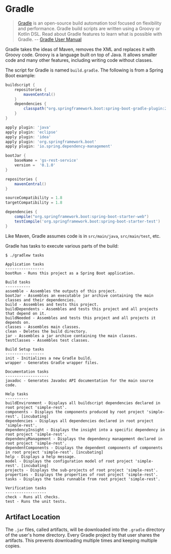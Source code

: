 # Gradle

>[Gradle](https://gradle.org) is an open-source build automation tool focused on flexibility and performance. Gradle build scripts are written using a Groovy or Kotlin DSL. Read about Gradle features to learn what is possible with Gradle.
-- [Gradle User Manual](https://docs.gradle.org/current/userguide/userguide.html)

Gradle takes the ideas of Maven, removes the XML and replaces it with Groovy code. Groovy is a language built on top of Java. It allows smaller code and many other features, including writing code without classes.

The script for Gradle is named `build.gradle`. The following is from a Spring Boot example:

```groovy
buildscript {
    repositories {
        mavenCentral()
    }
    dependencies {
        classpath("org.springframework.boot:spring-boot-gradle-plugin:2.1.4.RELEASE")
    }
}

apply plugin: 'java'
apply plugin: 'eclipse'
apply plugin: 'idea'
apply plugin: 'org.springframework.boot'
apply plugin: 'io.spring.dependency-management'

bootJar {
    baseName = 'gs-rest-service'
    version =  '0.1.0'
}

repositories {
    mavenCentral()
}

sourceCompatibility = 1.8
targetCompatibility = 1.8

dependencies {
    compile("org.springframework.boot:spring-boot-starter-web")
    testCompile('org.springframework.boot:spring-boot-starter-test')
}
```

Like Maven, Gradle assumes code is in `src/main/java`, `src/main/test`, etc.

Gradle has tasks to execute various parts of the build:

```shell
$ ./gradlew tasks

Application tasks
-----------------
bootRun - Runs this project as a Spring Boot application.

Build tasks
-----------
assemble - Assembles the outputs of this project.
bootJar - Assembles an executable jar archive containing the main classes and their dependencies.
build - Assembles and tests this project.
buildDependents - Assembles and tests this project and all projects that depend on it.
buildNeeded - Assembles and tests this project and all projects it depends on.
classes - Assembles main classes.
clean - Deletes the build directory.
jar - Assembles a jar archive containing the main classes.
testClasses - Assembles test classes.

Build Setup tasks
-----------------
init - Initializes a new Gradle build.
wrapper - Generates Gradle wrapper files.

Documentation tasks
-------------------
javadoc - Generates Javadoc API documentation for the main source code.

Help tasks
----------
buildEnvironment - Displays all buildscript dependencies declared in root project 'simple-rest'.
components - Displays the components produced by root project 'simple-rest'. [incubating]
dependencies - Displays all dependencies declared in root project 'simple-rest'.
dependencyInsight - Displays the insight into a specific dependency in root project 'simple-rest'.
dependencyManagement - Displays the dependency management declared in root project 'simple-rest'.
dependentComponents - Displays the dependent components of components in root project 'simple-rest'. [incubating]
help - Displays a help message.
model - Displays the configuration model of root project 'simple-rest'. [incubating]
projects - Displays the sub-projects of root project 'simple-rest'.
properties - Displays the properties of root project 'simple-rest'.
tasks - Displays the tasks runnable from root project 'simple-rest'.

Verification tasks
------------------
check - Runs all checks.
test - Runs the unit tests.
```

## Artifact Location

The `.jar` files, called artifacts, will be downloaded into the `.gradle` directory of the user's home directory. Every Gradle project by that user shares the artifacts. This prevents downloading multiple times and keeping multiple copies.
